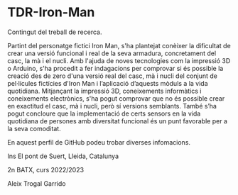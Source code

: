 # TDR-Iron-Man
Contingut del treball de recerca.

Partint del personatge fictici Iron Man, s'ha plantejat conèixer la dificultat de crear una versió funcional i real de la seva armadura, concretament del casc, la mà i el nucli.
Amb l'ajuda de noves tecnologies com la impressió 3D o Arduino, s'ha procedit a fer indagacions per comprovar si és possible la creació des de zero d'una versió real del casc, mà i nucli del conjunt de pel·lícules fictícies d'Iron Man i l’aplicació d’aquests mòduls a la vida quotidiana.
Mitjançant la impressió 3D, coneixements informàtics i coneixements electrònics, s'ha pogut comprovar que no és possible crear en exactitud el casc, mà i nucli, però sí versions semblants. També s’ha pogut concloure que la implementació de certs sensors en la vida quotidiana de persones amb diversitat funcional és un punt favorable per a la seva comoditat.

En aquest perfil de GitHub podeu trobar diverses infomacions.

Ins El pont de Suert, Lleida, Catalunya

2n BATX, curs 2022/2023

Aleix Trogal Garrido
